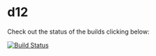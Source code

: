 # d12

Check out the status of the builds clicking below:

[![Build Status](https://travis-ci.org/bjjr/d12.svg?branch=master)](https://travis-ci.org/bjjr/d12)
